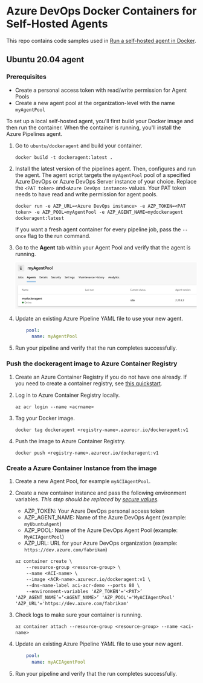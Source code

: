 # Azure DevOps Docker Containers for Self-Hosted Agents

This repo contains code samples used in [Run a self-hosted agent in Docker](https://learn.microsoft.com/en-us/azure/devops/pipelines/agents/docker?view=azure-devops).

## Ubuntu 20.04 agent

### Prerequisites

* Create a personal access token with read/write permission for Agent Pools
* Create a new agent pool at the organization-level with the name `myAgentPool`

To set up a local self-hosted agent, you'll first build your Docker image and then run the container. When the container is running, you'll install the Azure Pipelines agent.  

1. Go to `ubuntu/dockeragent` and build your container.

    ```code
    docker build -t dockeragent:latest .
    ```

2. Install the latest version of the pipelines agent. Then, configures and run the agent. The agent script targets the `myAgentPool` pool of a specified Azure DevOps or Azure DevOps Server instance of your choice. Replace the `<PAT token>` and`<Azure DevOps instance>` values. Your PAT token needs to have read and write permission for agent pools.

    ```code
    docker run -e AZP_URL=<Azure DevOps instance> -e AZP_TOKEN=<PAT token> -e AZP_POOL=myAgentPool -e AZP_AGENT_NAME=mydockeragent dockeragent:latest
    ```

    If you want a fresh agent container for every pipeline job, pass the `--once` flag to the run command.

3. Go to the **Agent** tab within your Agent Pool and verify that the agent is running.

    ![Screenshot of add agent pool.](media/myagentpool-screenshot.png)

4. Update an existing Azure Pipeline YAML file to use your new agent.

    ```yml
        pool:
          name: myAgentPool   
    ```

5. Run your pipeline and verify that the run completes successfully.

### Push the dockeragent image to Azure Container Registry 

1. Create an Azure Container Registry if you do not have one already. If you need to create a container registry, see  [this quickstart](https://learn.microsoft.com/azure/container-registry/container-registry-get-started-portal?tabs=azure-cli).

2.  Log in to Azure Container Registry locally. 

    ```code
    az acr login --name <acrname>
    ```
3. Tag your Docker image.

    ```
    docker tag dockeragent <registry-name>.azurecr.io/dockeragent:v1
    ```

4. Push the image to Azure Container Registry. 

    ```code
    docker push <registry-name>.azurecr.io/dockeragent:v1
    ```

### Create a Azure Container Instance from the image

1. Create a new Agent Pool, for example `myACIAgentPool`.

2. Create a new container instance and pass the following environment variables. *This step should be replaced by [secure values](https://learn.microsoft.com/azure/container-instances/container-instances-environment-variables)*. 

    * AZP_TOKEN: Your Azure DevOps personal access token
    * AZP_AGENT_NAME: Name of the Azure DevOps Agent (example: `myUbuntuAgent`)
    * AZP_POOL: Name of the Azure DevOps Agent Pool (example: `MyACIAgentPool`)
    * AZP_URL: URL for your Azure DevOps organization (example: `https://dev.azure.com/fabrikam`)

    ```code
    az container create \
        --resource-group <resource-group> \
        --name <ACI-name> \
        --image <ACR-name>.azurecr.io/dockeragent:v1 \
        --dns-name-label aci-acr-demo --ports 80 \
        --environment-variables 'AZP_TOKEN'='<PAT>’ 'AZP_AGENT_NAME’=‘<AGENT_NAME>’ 'AZP_POOL'='MyACIAgentPool' 'AZP_URL'='https://dev.azure.com/fabrikam' 
    ```

3. Check logs to make sure your container is running. 

    ```code
    az container attach --resource-group <resource-group> --name <aci-name>
    ```

4. Update an existing Azure Pipeline YAML file to use your new agent.

    ```yml
        pool:
          name: myACIAgentPool   
    ```

5. Run your pipeline and verify that the run completes successfully.
